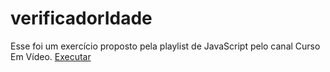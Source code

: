 # verificadorIdade
 Esse foi um exercício proposto pela playlist de JavaScript pelo canal Curso Em Vídeo.
<a href ="https://debor4h.github.io/verificadorIdade/">Executar</a>
